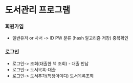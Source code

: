 # 도서관리 프로그램

### 회원가입
- 일반유저 or 사서 -> ID PW 분류 (hash 알고리즘 저장) 중복확인

### 로그인
- 로그인-> 조회(대출한 책 조회) - 대출 반납
- 로그인-> 도서목록-대출
- 로그인-> 도서추가(특정아이디) 도서목록조회